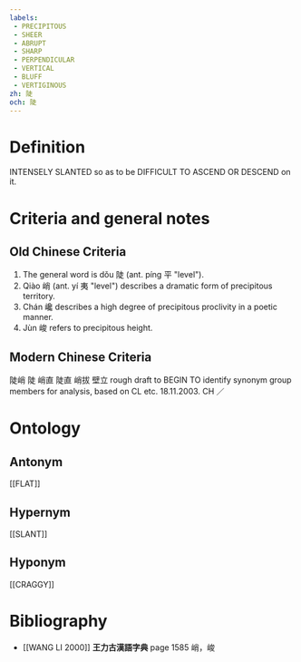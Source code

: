 ```yaml
---
labels: 
 - PRECIPITOUS
 - SHEER
 - ABRUPT
 - SHARP
 - PERPENDICULAR
 - VERTICAL
 - BLUFF
 - VERTIGINOUS
zh: 陡
och: 陡
---
```


# Definition
INTENSELY SLANTED so as to be DIFFICULT TO ASCEND OR DESCEND on it.
# Criteria and general notes
## Old Chinese Criteria
1. The general word is dǒu 陡 (ant. píng 平 "level").
2. Qiào 峭 (ant. yí 夷 "level") describes a dramatic form of precipitous territory.
3. Chán 巉 describes a high degree of precipitous proclivity in a poetic manner.
4. Jùn 峻 refers to precipitous height.
## Modern Chinese Criteria
陡峭
陡
峭直
陡直
峭拔
壁立
rough draft to BEGIN TO identify synonym group members for analysis, based on CL etc. 18.11.2003. CH ／
# Ontology

## Antonym
[[FLAT]]
## Hypernym
[[SLANT]]
## Hyponym
[[CRAGGY]]
# Bibliography
- [[WANG LI 2000]]
**王力古漢語字典** page 1585
峭，峻